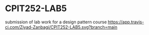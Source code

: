 # CPIT252-LAB5
submission of lab work for a design pattern course
https://app.travis-ci.com/Ziyad-Zanbagi/CPIT252-LAB5.svg?branch=main
